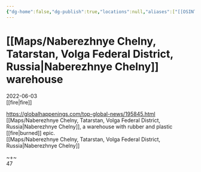 ```yaml
---
{"dg-home":false,"dg-publish":true,"locations":null,"aliases":["[[OSINT Project/Maps/Naberezhnye Chelny, Tatarstan, Volga Federal District, Russia|Naberezhnye Chelny]] warehouse"],"location":null,"title":"[[OSINT Project/Maps/Naberezhnye Chelny, Tatarstan, Volga Federal District, Russia|Naberezhnye Chelny]] warehouse","tag":"fire, warehouse, rubber, plastic","date":"2022-06-03","linter-yaml-title-alias":"[[OSINT Project/Maps/Naberezhnye Chelny, Tatarstan, Volga Federal District, Russia|Naberezhnye Chelny]] warehouse","permalink":"/naberezhnye-chelny-warehouse/","dgHomeLink":true,"dgPassFrontmatter":true}
---
```



# [[Maps/Naberezhnye Chelny, Tatarstan, Volga Federal District, Russia|Naberezhnye Chelny]] warehouse

2022-06-03  
[[fire|fire]]

https://globalhappenings.com/top-global-news/195845.html  
[[Maps/Naberezhnye Chelny, Tatarstan, Volga Federal District, Russia|Naberezhnye Chelny]], a warehouse with rubber and plastic [[fire|burned]] epic.  
[[Maps/Naberezhnye Chelny, Tatarstan, Volga Federal District, Russia|Naberezhnye Chelny]]

~+~  
47
